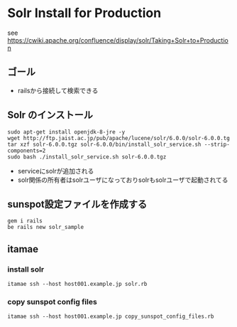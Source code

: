 # Solr Install for Production
see https://cwiki.apache.org/confluence/display/solr/Taking+Solr+to+Production

## ゴール
* railsから接続して検索できる

## Solr のインストール
```
sudo apt-get install openjdk-8-jre -y
wget http://ftp.jaist.ac.jp/pub/apache/lucene/solr/6.0.0/solr-6.0.0.tg
tar xzf solr-6.0.0.tgz solr-6.0.0/bin/install_solr_service.sh --strip-components=2
sudo bash ./install_solr_service.sh solr-6.0.0.tgz
```
* serviceにsolrが追加される
* solr関係の所有者はsolrユーザになっておりsolrもsolrユーザで起動されてる

## sunspot設定ファイルを作成する
```
gem i rails
be rails new solr_sample
```

## itamae
### install solr
```shell
itamae ssh --host host001.example.jp solr.rb
```

### copy sunspot config files
```shell
itamae ssh --host host001.example.jp copy_sunspot_config_files.rb
```
